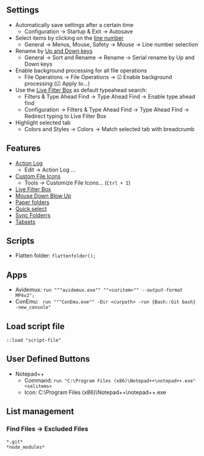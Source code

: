 ## Settings

- Automatically save settings after a certain time
  - Configuration → Startup & Exit → Autosave
- Select items by clicking on the [line number](https://www.xyplorer.com/release_12.70.php#LNS)
  - General → Menus, Mouse, Safety → Mouse → Line number selection
- Rename by [Up and Down keys](https://www.xyplorer.com/release_9.80.php#SerialRenameUpDown)
  - General → Sort and Rename → Rename → Serial rename by Up and Down keys
- Enable background processing for all file operations
  - File Operations → File Operations → ☑ Enable background processing (☑ Apply to...)
- Use the [Live Filter Box](https://www.xyplorer.com/release_17.00.php#LFB) as default typeahead search:
  - Filters & Type Ahead Find → Type Ahead Find → Enable type ahead find
  - Configuration → Filters & Type Ahead Find → Type Ahead Find → Redirect typing to Live Filter Box
- Highlight selected tab
  - Colors and Styles → Colors → Match selected tab with breadcrumb


## Features

- [Action Log](https://www.xyplorer.com/release_8.60.php#actionlog)
  - Edit → Action Log ...
- [Custom File Icons](https://www.xyplorer.com/release_12.40.php#CFI)
  - Tools → Customize File Icons... (`Ctrl + I`)
- [Live Filter Box](https://www.xyplorer.com/release_17.00.php#LFB)
- [Mouse Down Blow Up](https://www.xyplorer.com/highlights.php#mdbu)
- [Paper folders](https://www.xyplorer.com/release_14.30.php#PF)
- [Quick select](https://www.xyplorer.com/release_15.00.php#QuickSelect)
- [Sync Folderrs](https://www.xyplorer.com/release_18.40.php#Sync)
- [Tabsets](https://www.xyplorer.com/release_10.70.php#tabsets)

## Scripts

- Flatten folder: `flattenfolder();`

## Apps

- Avidemux: `run """avidemux.exe"" ""<curitem>"" --output-format MP4v2";`
- ConEmu: ` run """ConEmu.exe"" -Dir <curpath> -run {Bash::Git bash} -new_console"`

## Load script file

```
::load "script-file"
```

## User Defined Buttons

- Notepad++
  - Command: `run "C:\Program Files (x86)\Notepad++\notepad++.exe" <selitems>`
  - Icon: C:\Program Files (x86)\Notepad++\notepad++.exe

## List management

### Find Files → Excluded Files

```
*.git*
*node_modules*
```
